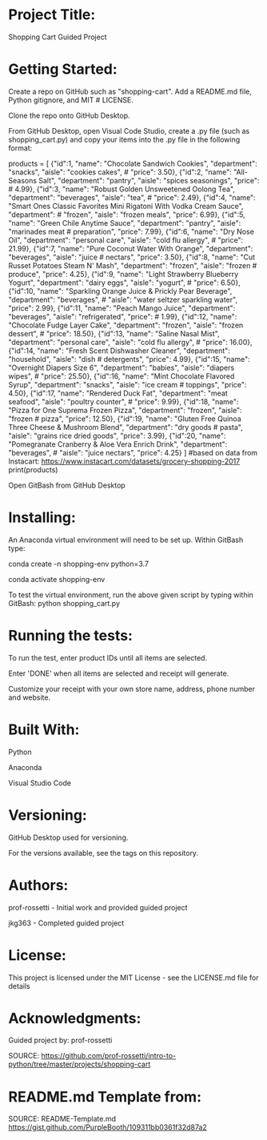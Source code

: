 # Project Title: 
Shopping Cart Guided Project
 
# Getting Started: 
Create a repo on GitHub such as "shopping-cart".  Add a README.md file, Python gitignore, and MIT # LICENSE.

Clone the repo onto GitHub Desktop.

From GitHub Desktop, open Visual Code Studio, create a .py file (such as shopping_cart.py) and copy your items into the .py file in the following format:

 products = [
     {"id":1, "name": "Chocolate Sandwich Cookies", "department": "snacks", "aisle": "cookies cakes", # "price": 3.50},
     {"id":2, "name": "All-Seasons Salt", "department": "pantry", "aisle": "spices seasonings", "price": # 4.99},
     {"id":3, "name": "Robust Golden Unsweetened Oolong Tea", "department": "beverages", "aisle": "tea", # "price": 2.49},
     {"id":4, "name": "Smart Ones Classic Favorites Mini Rigatoni With Vodka Cream Sauce", "department": # "frozen", "aisle": "frozen meals", "price": 6.99},
     {"id":5, "name": "Green Chile Anytime Sauce", "department": "pantry", "aisle": "marinades meat # preparation", "price": 7.99},
     {"id":6, "name": "Dry Nose Oil", "department": "personal care", "aisle": "cold flu allergy", # "price": 21.99},
     {"id":7, "name": "Pure Coconut Water With Orange", "department": "beverages", "aisle": "juice # nectars", "price": 3.50},
     {"id":8, "name": "Cut Russet Potatoes Steam N' Mash", "department": "frozen", "aisle": "frozen # produce", "price": 4.25},
     {"id":9, "name": "Light Strawberry Blueberry Yogurt", "department": "dairy eggs", "aisle": "yogurt", # "price": 6.50},
     {"id":10, "name": "Sparkling Orange Juice & Prickly Pear Beverage", "department": "beverages", # "aisle": "water seltzer sparkling water", "price": 2.99},
     {"id":11, "name": "Peach Mango Juice", "department": "beverages", "aisle": "refrigerated", "price": # 1.99},
     {"id":12, "name": "Chocolate Fudge Layer Cake", "department": "frozen", "aisle": "frozen dessert", # "price": 18.50},
     {"id":13, "name": "Saline Nasal Mist", "department": "personal care", "aisle": "cold flu allergy", # "price": 16.00},
     {"id":14, "name": "Fresh Scent Dishwasher Cleaner", "department": "household", "aisle": "dish # detergents", "price": 4.99},
     {"id":15, "name": "Overnight Diapers Size 6", "department": "babies", "aisle": "diapers wipes", # "price": 25.50},
     {"id":16, "name": "Mint Chocolate Flavored Syrup", "department": "snacks", "aisle": "ice cream # toppings", "price": 4.50},
     {"id":17, "name": "Rendered Duck Fat", "department": "meat seafood", "aisle": "poultry counter", # "price": 9.99},
     {"id":18, "name": "Pizza for One Suprema Frozen Pizza", "department": "frozen", "aisle": "frozen # pizza", "price": 12.50},
     {"id":19, "name": "Gluten Free Quinoa Three Cheese & Mushroom Blend", "department": "dry goods # pasta", "aisle": "grains rice dried goods", "price": 3.99},
     {"id":20, "name": "Pomegranate Cranberry & Aloe Vera Enrich Drink", "department": "beverages", # "aisle": "juice nectars", "price": 4.25}
 ] #based on data from Instacart: https://www.instacart.com/datasets/grocery-shopping-2017
 print(products)
 
 Open GitBash from GitHub Desktop

# Installing:
An Anaconda virtual environment will need to be set up.  Within GitBash type:

   conda create -n shopping-env python=3.7

   conda activate shopping-env

To test the virtual environment, run the above given script by typing within GitBash:
python shopping_cart.py
 
# Running the tests:

To run the test, enter product IDs until all items are selected.

Enter 'DONE' when all items are selected and receipt will generate.

Customize your receipt with your own store name, address, phone number and website.

# Built With:
Python

Anaconda

Visual Studio Code

# Versioning:
GitHub Desktop used for versioning.

For the versions available, see the tags on this repository.

# Authors:
prof-rossetti - Initial work and provided guided project

jkg363 - Completed guided project

# License:
This project is licensed under the MIT License - see the LICENSE.md file for details

# Acknowledgments:
Guided project by: prof-rossetti

SOURCE: https://github.com/prof-rossetti/intro-to-python/tree/master/projects/shopping-cart 

# README.md Template from:
SOURCE: README-Template.md https://gist.github.com/PurpleBooth/109311bb0361f32d87a2